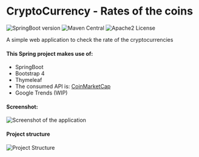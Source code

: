 # CryptoCurrency - Rates of the coins
![SpringBoot version](https://img.shields.io/badge/SpringBoot-2.0-green.svg)
![Maven Central](https://img.shields.io/maven-central/v/org.apache.maven/apache-maven.svg)
![Apache2 License](https://img.shields.io/hexpm/l/plug.svg)

A simple web application to check the rate of the cryptocurrencies

#### This Spring project makes use of: 
- SpringBoot
- Bootstrap 4
- Thymeleaf 
- The consumed API is: [CoinMarketCap](https://coinmarketcap.com/)
- Google Trends (WIP)
#### Screenshot:
![Screenshot of the application](https://i.imgur.com/VUyRqwb.png)

#### Project structure
![Project Structure](https://i.imgur.com/bh6yxJG.png)